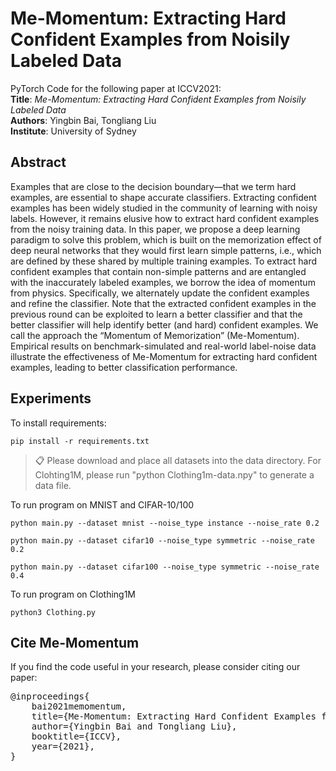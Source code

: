 # Me-Momentum: Extracting Hard Confident Examples from Noisily Labeled Data

PyTorch Code for the following paper at ICCV2021:\
<b>Title</b>: <i>Me-Momentum: Extracting Hard Confident Examples from Noisily Labeled Data</i> \
<b>Authors</b>: Yingbin Bai, Tongliang Liu \
<b>Institute</b>: University of Sydney


## Abstract
Examples that are close to the decision boundary—that we term hard examples, are essential to shape accurate classifiers. Extracting confident examples has been widely studied in the community of learning with noisy labels. However, it remains elusive how to extract hard confident examples from the noisy training data. In this paper, we propose a deep learning paradigm to solve this problem, which is built on the memorization effect of deep neural networks that they would first learn simple patterns, i.e., which are defined by these shared by multiple training examples. To extract hard confident examples that contain non-simple patterns and are entangled with the inaccurately labeled examples, we borrow the idea of momentum from physics. Specifically, we alternately update the confident examples and refine the classifier. Note that the extracted confident examples in the previous round can be exploited to learn a better classifier and that the better classifier will help identify better (and hard) confident examples. We call the approach the “Momentum of Memorization” (Me-Momentum). Empirical results on benchmark-simulated and real-world label-noise data illustrate the effectiveness of Me-Momentum for extracting hard confident examples, leading to better classification performance.


## Experiments

To install requirements:

```setup
pip install -r requirements.txt
```

> 📋 Please download and place all datasets into the data directory. For Clohting1M, please run "python Clothing1m-data.npy" to generate a data file.


To run program on MNIST and CIFAR-10/100

```run
python main.py --dataset mnist --noise_type instance --noise_rate 0.2

python main.py --dataset cifar10 --noise_type symmetric --noise_rate 0.2

python main.py --dataset cifar100 --noise_type symmetric --noise_rate 0.4
```

To run program on Clothing1M

```run
python3 Clothing.py
```


## Cite Me-Momentum
If you find the code useful in your research, please consider citing our paper:

<pre>
@inproceedings{
    bai2021memomentum,
    title={Me-Momentum: Extracting Hard Confident Examples from Noisily Labeled Data},
    author={Yingbin Bai and Tongliang Liu},
    booktitle={ICCV},
    year={2021},
}
</pre>
